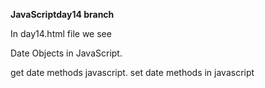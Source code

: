 **JavaScriptday14 branch**

In day14.html file we see

Date Objects in JavaScript.

get date methods javascript.
set date methods in javascript
